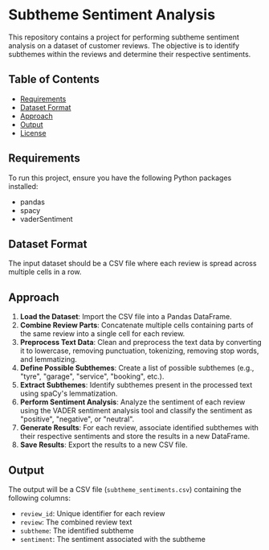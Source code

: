 # Subtheme Sentiment Analysis

This repository contains a project for performing subtheme sentiment analysis on a dataset of customer reviews. The objective is to identify subthemes within the reviews and determine their respective sentiments.

## Table of Contents

- [Requirements](#requirements)
- [Dataset Format](#dataset-format)
- [Approach](#approach)
- [Output](#output)
- [License](#license)

## Requirements

To run this project, ensure you have the following Python packages installed:

- pandas
- spacy
- vaderSentiment

## Dataset Format

The input dataset should be a CSV file where each review is spread across multiple cells in a row.

## Approach

1. **Load the Dataset**: Import the CSV file into a Pandas DataFrame.
2. **Combine Review Parts**: Concatenate multiple cells containing parts of the same review into a single cell for each review.
3. **Preprocess Text Data**: Clean and preprocess the text data by converting it to lowercase, removing punctuation, tokenizing, removing stop words, and lemmatizing.
4. **Define Possible Subthemes**: Create a list of possible subthemes (e.g., "tyre", "garage", "service", "booking", etc.).
5. **Extract Subthemes**: Identify subthemes present in the processed text using spaCy's lemmatization.
6. **Perform Sentiment Analysis**: Analyze the sentiment of each review using the VADER sentiment analysis tool and classify the sentiment as "positive", "negative", or "neutral".
7. **Generate Results**: For each review, associate identified subthemes with their respective sentiments and store the results in a new DataFrame.
8. **Save Results**: Export the results to a new CSV file.

## Output

The output will be a CSV file (`subtheme_sentiments.csv`) containing the following columns:

- `review_id`: Unique identifier for each review
- `review`: The combined review text
- `subtheme`: The identified subtheme
- `sentiment`: The sentiment associated with the subtheme
